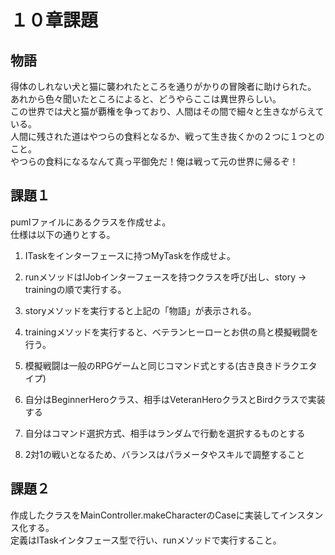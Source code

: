 # １０章課題
## 物語
得体のしれない犬と猫に襲われたところを通りがかりの冒険者に助けられた。  
あれから色々聞いたところによると、どうやらここは異世界らしい。  
この世界では犬と猫が覇権を争っており、人間はその間で細々と生きながらえている。  
人間に残された道はやつらの食料となるか、戦って生き抜くかの２つに１つとのこと。  
やつらの食料になるなんて真っ平御免だ！俺は戦って元の世界に帰るぞ！  

## 課題１
pumlファイルにあるクラスを作成せよ。  
仕様は以下の通りとする。  
1. ITaskをインターフェースに持つMyTaskを作成せよ。

2. runメソッドはIJobインターフェースを持つクラスを呼び出し、story → trainingの順で実行する。

3. storyメソッドを実行すると上記の「物語」が表示される。
4. trainingメソッドを実行すると、ベテランヒーローとお供の鳥と模擬戦闘を行う。

5. 模擬戦闘は一般のRPGゲームと同じコマンド式とする(古き良きドラクエタイプ)
6. 自分はBeginnerHeroクラス、相手はVeteranHeroクラスとBirdクラスで実装する
7. 自分はコマンド選択方式、相手はランダムで行動を選択するものとする
8. 2対1の戦いとなるため、バランスはパラメータやスキルで調整すること

## 課題２
作成したクラスをMainController.makeCharacterのCaseに実装してインスタンス化する。  
定義はITaskインタフェース型で行い、runメソッドで実行すること。  
